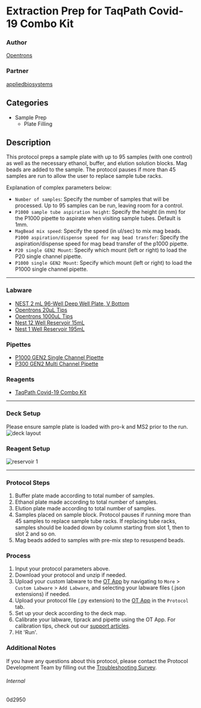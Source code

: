 # Extraction Prep for TaqPath Covid-19 Combo Kit

### Author
[Opentrons](https://opentrons.com/)

### Partner
[appliedbiosystems](https://www.thermofisher.com/content/dam/LifeTech/Documents/PDFs/clinical/taqpath-COVID-19-combo-kit-full-instructions-for-use.pdf)

## Categories
* Sample Prep
	* Plate Filling

## Description
This protocol preps a sample plate with up to 95 samples (with one control) as well as the necessary ethanol, buffer, and elution solution blocks. Mag beads are added to the sample. The protocol pauses if more than 45 samples are run to allow the user to replace sample tube racks.

Explanation of complex parameters below:
* `Number of samples`: Specify the number of samples that will be processed. Up to 95 samples can be run, leaving room for a control.
* `P1000 sample tube aspiration height`: Specify the height (in mm) for the P1000 pipette to aspirate when visiting sample tubes. Default is 1mm.
* `MagBead mix speed`: Specify the speed (in ul/sec) to mix mag beads.
`P1000 aspiration/dispense speed for mag bead transfer`: Specify the aspiration/dispense speed for mag bead transfer of the p1000 pipette.
* `P20 single GEN2 Mount`: Specify which mount (left or right) to load the P20 single channel pipette.
* `P1000 single GEN2 Mount`: Specify which mount (left or right) to load the P1000 single channel pipette.
---
### Labware
* [NEST 2 mL 96-Well Deep Well Plate, V Bottom](https://shop.opentrons.com/collections/lab-plates/products/nest-0-2-ml-96-well-deep-well-plate-v-bottom)
* [Opentrons 20µL Tips](https://shop.opentrons.com/collections/opentrons-tips/products/opentrons-10ul-tips)
* [Opentrons 1000uL Tips](https://shop.opentrons.com/collections/opentrons-tips/products/opentrons-1000ul-tips)
* [Nest 12 Well Reservoir 15mL](https://shop.opentrons.com/collections/reservoirs)
* [Nest 1 Well Reservoir 195mL](https://shop.opentrons.com/collections/reservoirs)

### Pipettes
* [P1000 GEN2 Single Channel Pipette](https://shop.opentrons.com/collections/ot-2-robot/products/single-channel-electronic-pipette)
* [P300 GEN2 Multi Channel Pipette](https://shop.opentrons.com/collections/ot-2-robot/products/8-channel-electronic-pipette)

### Reagents
* [TaqPath Covid-19 Combo Kit](https://www.thermofisher.com/content/dam/LifeTech/Documents/PDFs/clinical/taqpath-COVID-19-combo-kit-full-instructions-for-use.pdf)

---

### Deck Setup
Please ensure sample plate is loaded with pro-k and MS2 prior to the run. 
![deck layout](https://opentrons-protocol-library-website.s3.amazonaws.com/custom-README-images/0d2950/Screen+Shot+2021-07-27+at+5.33.11+PM.png)

### Reagent Setup


![reservoir 1](https://opentrons-protocol-library-website.s3.amazonaws.com/custom-README-images/0d2950/Screen+Shot+2021-07-27+at+5.33.37+PM.png)


---

### Protocol Steps
1. Buffer plate made according to total number of samples.
2. Ethanol plate made according to total number of samples.
3. Elution plate made according to total number of samples.
4. Samples placed on sample block. Protocol pauses if running more than 45 samples to replace sample tube racks. If replacing tube racks, samples should be loaded down by column starting from slot 1, then to slot 2 and so on.
5. Mag beads added to samples with pre-mix step to resuspend beads.




### Process
1. Input your protocol parameters above.
2. Download your protocol and unzip if needed.
3. Upload your custom labware to the [OT App](https://opentrons.com/ot-app) by navigating to `More` > `Custom Labware` > `Add Labware`, and selecting your labware files (.json extensions) if needed.
4. Upload your protocol file (.py extension) to the [OT App](https://opentrons.com/ot-app) in the `Protocol` tab.
5. Set up your deck according to the deck map.
6. Calibrate your labware, tiprack and pipette using the OT App. For calibration tips, check out our [support articles](https://support.opentrons.com/en/collections/1559720-guide-for-getting-started-with-the-ot-2).
7. Hit 'Run'.

### Additional Notes
If you have any questions about this protocol, please contact the Protocol Development Team by filling out the [Troubleshooting Survey](https://protocol-troubleshooting.paperform.co/).

###### Internal
0d2950
